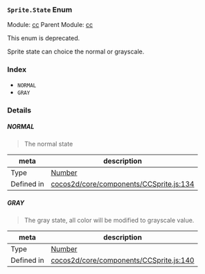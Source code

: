 ### `Sprite.State` Enum



Module: [cc](../modules/cc.md)
Parent Module: [cc](../modules/cc.md)

This enum is deprecated.

Sprite state can choice the normal or grayscale.


### Index
  - `NORMAL`
  - `GRAY`

### Details


##### NORMAL

> The normal state

| meta | description |
|------|-------------|
| Type | <a href="https://developer.mozilla.org/en/JavaScript/Reference/Global_Objects/Number" class="crosslink external" target="_blank">Number</a> |
| Defined in | [cocos2d/core/components/CCSprite.js:134](https://github.com/cocos-creator/engine/blob/b4415d3f111db35eb92e588d63bcb560003ea469/cocos2d/core/components/CCSprite.js#L134) |



##### GRAY

> The gray state, all color will be modified to grayscale value.

| meta | description |
|------|-------------|
| Type | <a href="https://developer.mozilla.org/en/JavaScript/Reference/Global_Objects/Number" class="crosslink external" target="_blank">Number</a> |
| Defined in | [cocos2d/core/components/CCSprite.js:140](https://github.com/cocos-creator/engine/blob/b4415d3f111db35eb92e588d63bcb560003ea469/cocos2d/core/components/CCSprite.js#L140) |


